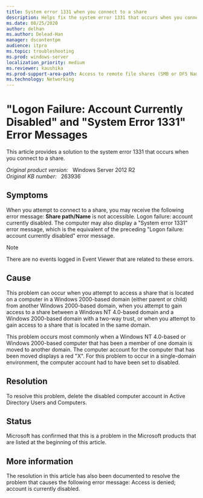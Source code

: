 ```yaml
---
title: System error 1331 when you connect to a share
description: Helps fix the system error 1331 that occurs when you connect to a share.
ms.date: 08/25/2020
author: delhan
ms.author: Delead-Han
manager: dscontentpm
audience: itpro
ms.topic: troubleshooting
ms.prod: windows-server
localization_priority: medium
ms.reviewer: kaushika
ms.prod-support-area-path: Access to remote file shares (SMB or DFS Namespace)
ms.technology: Networking
---
```

# "Logon Failure: Account Currently Disabled" and "System Error 1331" Error Messages

This article provides a solution to the system error 1331 that occurs when you connect to a share.

_Original product version:_ &nbsp; Windows Server 2012 R2  
_Original KB number:_ &nbsp; 263936

## Symptoms

When you attempt to connect to a share, you may receive the following error message:
 **Share path/Name** is not accessible.
Logon failure: account currently disabled.
The computer may also display a "System error 1331" error message, which is the equivalent of the preceding "Logon failure: account currently disabled" error message.

> [!NOTE]
> There are no events logged in Event Viewer that are related to these errors.

## Cause

This problem can occur when you attempt to access a share that is located on a computer in a Windows 2000-based domain (either parent or child) from another Windows 2000-based domain, when you attempt to gain access to a share between a Windows NT 4.0-based domain and a Windows 2000-based domain with a two-way trust, or when you attempt to gain access to a share that is located in the same domain.

This problem occurs most commonly when a Windows NT 4.0-based or Windows 2000-based computer that has been a member of one domain is moved to another domain. The computer account for the computer that has been moved displays a red "X". For this problem to occur in a single-domain environment, the computer account had to have been set to disabled.

## Resolution

To resolve this problem, delete the disabled computer account in Active Directory Users and Computers.

## Status

Microsoft has confirmed that this is a problem in the Microsoft products that are listed at the beginning of this article.

## More information

The resolution in this article has also been documented to resolve the problem that causes the following error message:
Access is denied; account is currently disabled.
